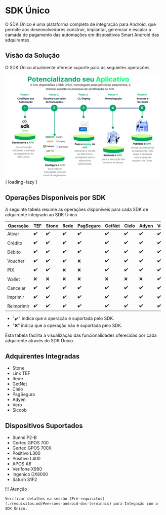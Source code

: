 # SDK Único

O SDK Único é uma plataforma completa de integração para Android, que permite aos desenvolvedores construir, implantar, gerenciar e escalar a camada de pagamento das automações em dispositivos Smart Android das adquirentes.
## Visão da Solução

O SDK Único atualmente oferece suporte para as seguintes operações.

![Visão da Solução](../assets/images/visao-solucao.png){ loading=lazy }


  [Visão da Solução]: assets/images/visao-solucao.png
  

## Operações Disponíveis por SDK

A seguinte tabela resume as operações disponíveis para cada SDK de adquirente integrado ao SDK Único.

| Operação   |  TEF      | Stone | Rede  |  PagSeguro  | GetNet  | Cielo | Adyen | Vero  | Sicoob  |
|------------|-----------|-------|-------|-------------|---------|-------|-------|-------|---------|
| Ativar     |  ✔️        |   ✔️   |   ✔️   |       ✔️     |   ✔️     |   ✔️   |   ✔️   |   ✔️   |   ✔️     |  
| Crédito    |  ✔️        |   ✔️   |   ✔️   |       ✔️     |   ✔️     |   ✔️   |   ✔️   |   ✔️   |   ✔️     |
| Débito     |  ✔️        |   ✔️   |   ✔️   |       ✔️     |   ✔️     |   ✔️   |   ✔️   |   ✔️   |   ✔️     |
| Voucher    |  ✔️        |   ✔️   |   ✔️   |       ❌    |   ✔️     |   ✔️   |   ✔️   |   ✔️   |   ❌    |
| PIX        |  ✔️        |   ✔️   |   ❌  |       ❌    |   ✔️     |   ✔️   |   ✔️   |   ✔️   |   ✔️     |
| Wallet     |  ❌       |   ❌  |   ❌  |       ❌    |   ❌    |   ❌  |   ❌  |   ✔️   |   ❌    |
| Cancelar   |  ✔️        |   ✔️   |   ✔️   |       ✔️     |   ✔️     |   ✔️   |   ✔️   |   ✔️   |   ✔️     |
| Imprimir   |  ✔️        |   ✔️   |   ✔️   |       ✔️     |   ✔️     |   ✔️   |   ✔️   |   ✔️   |   ✔️     |
| Reimprimir |  ✔️        |   ✔️   |   ✔️   |       ✔️     |   ✔️     |   ✔️   |   ✔️   |   ✔️   |   ✔️     |

- "✔️" indica que a operação é suportada pelo SDK.
- "❌" indica que a operação não é suportada pelo SDK.

Esta tabela facilita a visualização das funcionalidades oferecidas por cada adquirente através do SDK Único.

[Visão da Solução]: assets/images/visao-solucao.png


## Adquirentes Integradas

- Stone
- Linx TEF
- Rede
- GetNet
- Cielo
- PagSeguro
- Adyen
- Vero
- Sicoob

## Dispositivos Suportados

- Sunmi P2-B
- Gertec GPOS 700
- Gertec GPOS 700X
- Positivo L300
- Positivo L400
- APOS A8
- Verifone X990
- Ingenico DX8000
- Saturn S1F2

!!! Atenção 

    Verificar detalhes na sessão [Pré-requisitos](./requisitos.md/#versoes-android-dos-terminais) para Integação com o SDK Único.
